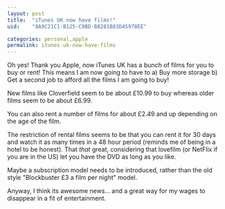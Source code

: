 ```yaml
---
layout: post
title:  "iTunes UK now have films!"
uid:	"8A9C21C1-B125-C9BD-B8281B83D45978EE"

categories: personal,apple
permalink: itunes-uk-now-have-films
---
```

Oh yes! Thank you Apple, now iTunes UK has a bunch of films for you to buy or rent! This means I am now going to have to a) Buy more storage b) Get a second job to afford all the films I am going to buy!

New films like Cloverfield seem to be about £10.99 to buy whereas older films seem to be about £6.99.

You can also rent a number of films for about £2.49 and up depending on the age of the film. 

The restriction of rental films seems to be that you can rent it for 30 days and watch it as many times in a 48 hour period (reminds me of being in a hotel to be honest). That *that* great, considering that lovefilm (or NetFlix if you are in the US) let you have the DVD as long as you like.

Maybe a subscription model needs to be introduced, rather than the old style "Blockbuster £3 a film per night" model.

Anyway, I think its awesome news... and a great way for my wages to disappear in a fit of entertainment.